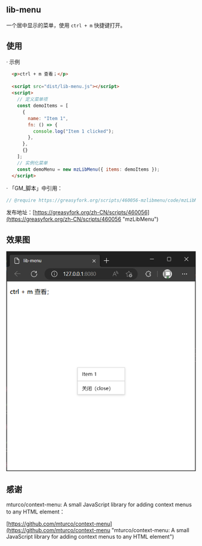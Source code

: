 ## lib-menu

一个居中显示的菜单，使用 `ctrl + m` 快捷键打开。

## 使用

· 示例

```html
  <p>ctrl + m 查看；</p>

  <script src="dist/lib-menu.js"></script>
  <script>
    // 定义菜单项
    const demoItems = [
      {
        name: "Item 1",
        fn: () => {
          console.log("Item 1 clicked");
        },
      },
      {}
    ];
    // 实例化菜单
    const demoMenu = new mzLibMenu({ items: demoItems });
  </script>
```

· 「GM_脚本」中引用：

```js
// @require https://greasyfork.org/scripts/460056-mzlibmenu/code/mzLibMenu.js?version=1149985
```
发布地址：[https://greasyfork.org/zh-CN/scripts/460056](https://greasyfork.org/zh-CN/scripts/460056 "mzLibMenu")

## 效果图

![001.png](./doc/001.png)

## 感谢

mturco/context-menu: A small JavaScript library for adding context menus to any HTML element：

[https://github.com/mturco/context-menu](https://github.com/mturco/context-menu "mturco/context-menu: A small JavaScript library for adding context menus to any HTML element")
